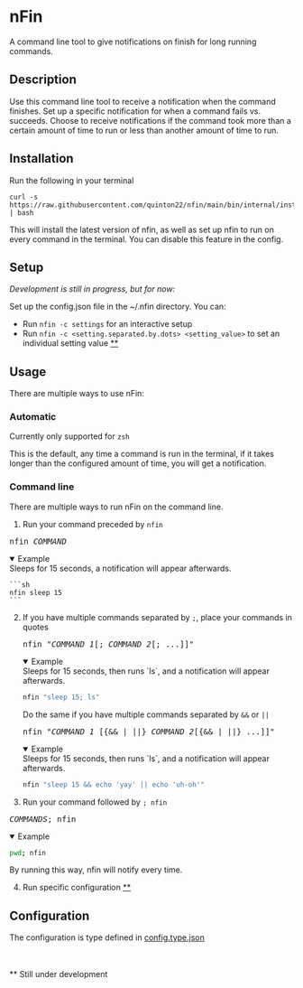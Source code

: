 # nFin

A command line tool to give notifications on finish for long running commands.

## Description

Use this command line tool to receive a notification when the command finishes.
Set up a specific notification for when a command fails vs. succeeds.
Choose to receive notifications if the command took more than a certain amount of time to run or less than another amount of time to run.

## Installation

Run the following in your terminal

```shell
curl -s https://raw.githubusercontent.com/quinton22/nfin/main/bin/internal/install | bash
```

This will install the latest version of nfin, as well as set up nfin to run on every command in the terminal.
You can disable this feature in the config.

## Setup

_Development is still in progress, but for now:_

Set up the config.json file in the ~/.nfin directory. You can:

- Run `nfin -c settings` for an interactive setup
- Run `nfin -c <setting.separated.by.dots> <setting_value>` to set an individual setting value [\*\*](#still-under-development)

## Usage

There are multiple ways to use nFin:

### Automatic

Currently only supported for `zsh`

This is the default, any time a command is run in the terminal, if it takes longer than the configured amount of time, you will get a notification.

### Command line

There are multiple ways to run nFin on the command line.

1. Run your command preceded by `nfin`

  <pre>nfin <var>COMMAND</var></pre>

   <details open>
   <summary>Example</summary>
   Sleeps for 15 seconds, a notification will appear afterwards.

    ```sh
    nfin sleep 15
    ```

   </details>

2. If you have multiple commands separated by `;`, place your commands in quotes
   <pre>nfin "<var>COMMAND_1</var>[; <var>COMMAND_2</var>[; ...]]"</pre>

     <details open>
     <summary>Example</summary>
     Sleeps for 15 seconds, then runs `ls`, and a notification will appear afterwards.

   ```sh
   nfin "sleep 15; ls"
   ```

     </details>

   Do the same if you have multiple commands separated by `&&` or `||`

   <pre>nfin "<var>COMMAND_1</var> [{&& | ||} <var>COMMAND_2</var>[{&& | ||} ...]]"</pre>

    <details open>
     <summary>Example</summary>
     Sleeps for 15 seconds, then runs `ls`, and a notification will appear afterwards.

   ```sh
   nfin "sleep 15 && echo 'yay' || echo 'uh-oh'"
   ```

     </details>

3. Run your command followed by `; nfin`

<pre><var>COMMANDS</var>; nfin</pre>
<details open>
<summary>Example</summary>

```sh
pwd; nfin
```

</details>

By running this way, nfin will notify every time.

4. Run specific configuration [\*\*](#still-under-development)

## Configuration

The configuration is type defined in [config.type.json](/config/config.type.json)

<br>
<br>
<a name="still-under-development">** Still under development</a>
